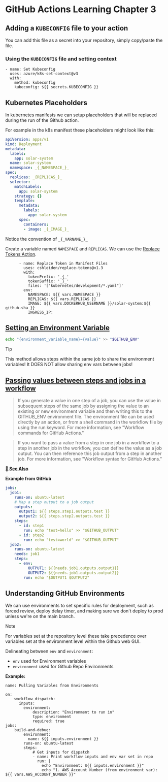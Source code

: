 # GitHub Actions Learning Chapter 3 

## Adding a `KUBECONFIG` file to your action
You can add this file as a secret into your repository, simply copy/paste the file. 

### Using the `KUBECONFIG` file and setting context 

```
- name: Set Kubeconfig 
  uses: azure/k8s-set-context@v3 
  with: 
    method: kubeconfig
    kubeconfig: ${{ secrets.KUBECONFIG }}
```

## Kubernetes Placeholders 

In kubernetes manifests we can setup placeholders that will be replaced during the run of the Github action. 

For example in the k8s manifest these placeholders might look like this: 
```yaml
apiVersion: apps/v1
kind: Deployment
metadata:
  labels:
    app: solar-system
  name: solar-system
  namespace: _{_NAMESPACE_}_
spec:
  replicas: _{REPLICAS_}_
  selector:
    matchLabels:
      app: solar-system
    strategy: {}
    template:
      metadata:
        labels:
          app: solar-system
      spec:
        containers:
        - image: _{_IMAGE_}_
```

Notice the convention of `_{_VARNAME_}_`

Create a variable named `NAMESPACE` and `REPLICAS`. 
We can use the [Replace Tokens Action](https://github.com/marketplace/actions/replace-tokens). 

```
      - name: Replace Token in Manifest Files 
        uses: cshleiden/replace-tokens@v1.3
        with:
          tokenPrefix: '_{_'
          tokenSuffix: '_}_'
          files: '["kubernetes/development/*.yaml"]'
        env:
          NAMESPACE: ${{ vars.NAMESPACE }}
          REPLICAS: ${{ vars.REPLICAS }}
          IMAGE: ${{ vars.DOCKERHUB_USERNAME }}/solar-system:${{ github.sha }}
          INGRESS_IP: 
```

## [Setting an Environment Variable](docs.github.com/en/actions/using-workflows/workflow-commands-for-github-actions#setting-an-environment-variable)

```bash
echo "{environment_variable_name}={value}" >> "$GITHUB_ENV"
```

> [!TIP]  
> This method allows steps within the same job to share the environment variables! It DOES NOT allow sharing env vars between jobs! 

## [Passing values between steps and jobs in a workflow](docs.github.com/en/actions/learn-github-actions/variables#passing-values-between-steps-and-jobs-in-a-workflow)

> If you generate a value in one step of a job, you can use the value in subsequent steps of the same job by assigning the value to an existing or new environment variable and then writing this to the GITHUB_ENV environment file. The environment file can be used directly by an action, or from a shell command in the workflow file by using the run keyword. For more information, see "Workflow commands for GitHub Actions."

> If you want to pass a value from a step in one job in a workflow to a step in another job in the workflow, you can define the value as a job output. You can then reference this job output from a step in another job. For more information, see "Workflow syntax for GitHub Actions."

**[👀 See Also](https://docs.github.com/en/actions/writing-workflows/choosing-what-your-workflow-does/passing-information-between-jobs)**


**Example from GitHub**
```yaml
jobs:
  job1:
    runs-on: ubuntu-latest
    # Map a step output to a job output
    outputs:
      output1: ${{ steps.step1.outputs.test }}
      output2: ${{ steps.step2.outputs.test }}
    steps:
      - id: step1
        run: echo "test=hello" >> "$GITHUB_OUTPUT"
      - id: step2
        run: echo "test=world" >> "$GITHUB_OUTPUT"
  job2:
    runs-on: ubuntu-latest
    needs: job1
    steps:
      - env:
          OUTPUT1: ${{needs.job1.outputs.output1}}
          OUTPUT2: ${{needs.job1.outputs.output2}}
        run: echo "$OUTPUT1 $OUTPUT2"
```

## Understanding GitHub Environments 

We can use environments to set specific rules for deployment, such as forced review, deploy delay timer, and making sure we don't deploy to prod unless we're on the main branch. 

> [!NOTE]
> For variables set at the repository level these take precedence over variables set at the environment level within the Github web GUI. 

Delineating between `env` and `environment`:
- `env` used for Environment variables
- `environment` used for Github Repo Environments

**Example:**
```yamlß
name: Pulling Variables from Environments

on:
    workflow_dispatch:
      inputs:
        environment: 
            description: "Environment to run in"
            type: environment
            required: true   
jobs:
    build-and-debug:
        environment: 
          name: ${{ inputs.environment }}
        runs-on: ubuntu-latest
        steps:
            # Get inputs for dispatch
            - name: Print workflow inputs and env var set in repo
              run: |
                echo "Environment: ${{ inputs.environment }}"
                echo "1. AWS Account Number (from environment var): ${{ vars.AWS_ACCOUNT_NUMBER }}"
```

